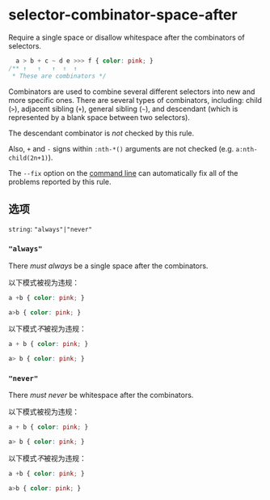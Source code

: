 # selector-combinator-space-after

Require a single space or disallow whitespace after the combinators of selectors.

```css
  a > b + c ~ d e >>> f { color: pink; }
/** ↑   ↑   ↑  ↑  ↑
 * These are combinators */
```

Combinators are used to combine several different selectors into new and more specific ones. There are several types of combinators, including: child (`>`), adjacent sibling (`+`), general sibling (`~`), and descendant (which is represented by a blank space between two selectors).

The descendant combinator is *not* checked by this rule.

Also, `+` and `-` signs within `:nth-*()` arguments are not checked (e.g. `a:nth-child(2n+1)`).

The `--fix` option on the [command line](../../../docs/user-guide/cli.md#autofixing-errors) can automatically fix all of the problems reported by this rule.

## 选项

`string`: `"always"|"never"`

### `"always"`

There *must always* be a single space after the combinators.

以下模式被视为违规：

```css
a +b { color: pink; }
```

```css
a>b { color: pink; }
```

以下模式*不*被视为违规：

```css
a + b { color: pink; }
```

```css
a> b { color: pink; }
```

### `"never"`

There *must never* be whitespace after the combinators.

以下模式被视为违规：

```css
a + b { color: pink; }
```

```css
a> b { color: pink; }
```

以下模式*不*被视为违规：

```css
a +b { color: pink; }
```

```css
a>b { color: pink; }
```

